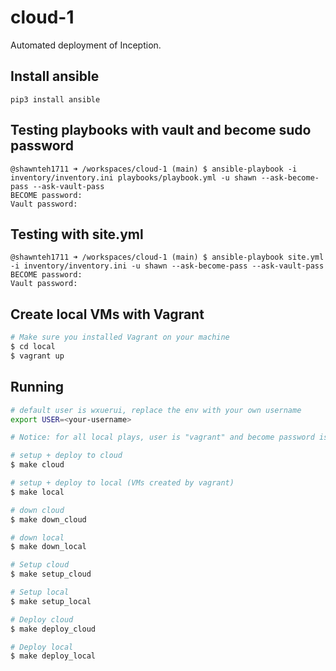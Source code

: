 # cloud-1
Automated deployment of Inception.

## Install ansible
`pip3 install ansible`

## Testing playbooks with vault and become sudo password
```
@shawnteh1711 ➜ /workspaces/cloud-1 (main) $ ansible-playbook -i inventory/inventory.ini playbooks/playbook.yml -u shawn --ask-become-pass --ask-vault-pass
BECOME password: 
Vault password: 
```

## Testing with site.yml
```
@shawnteh1711 ➜ /workspaces/cloud-1 (main) $ ansible-playbook site.yml -i inventory/inventory.ini -u shawn --ask-become-pass --ask-vault-pass
BECOME password: 
Vault password: 
```

## Create local VMs with Vagrant
```bash
# Make sure you installed Vagrant on your machine
$ cd local
$ vagrant up
```

## Running
```bash
# default user is wxuerui, replace the env with your own username
export USER=<your-username>

# Notice: for all local plays, user is "vagrant" and become password is "password"

# setup + deploy to cloud
$ make cloud

# setup + deploy to local (VMs created by vagrant)
$ make local

# down cloud
$ make down_cloud

# down local
$ make down_local

# Setup cloud
$ make setup_cloud

# Setup local
$ make setup_local

# Deploy cloud
$ make deploy_cloud

# Deploy local
$ make deploy_local
```
